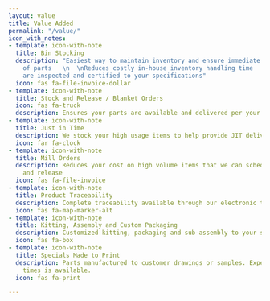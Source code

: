 ```yaml
---
layout: value
title: Value Added
permalink: "/value/"
icon_with_notes:
- template: icon-with-note
  title: Bin Stocking
  description: "Easiest way to maintain inventory and ensure immediate availability
    of parts   \n  \nReduces costly in-house inventory handling time   \n  \nAll items
    are inspected and certified to your specifications"
  icon: fas fa-file-invoice-dollar
- template: icon-with-note
  title: Stock and Release / Blanket Orders
  icon: fas fa-truck
  description: Ensures your parts are available and delivered per your demand
- template: icon-with-note
  title: Just in Time
  description: We stock your high usage items to help provide JIT delivery
  icon: far fa-clock
- template: icon-with-note
  title: Mill Orders
  description: Reduces your cost on high volume items that we can schedule for stock
    and release
  icon: fas fa-file-invoice
- template: icon-with-note
  title: Product Traceability
  description: Complete traceability available through our electronic tracking system.
  icon: fas fa-map-marker-alt
- template: icon-with-note
  title: Kitting, Assembly and Custom Packaging
  description: Customized kitting, packaging and sub-assembly to your specifications.
  icon: fas fa-box
- template: icon-with-note
  title: Specials Made to Print
  description: Parts manufactured to customer drawings or samples. Expedited lead
    times is available.
  icon: fas fa-print

---
```

